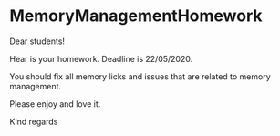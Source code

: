 # MemoryManagementHomework
Dear students!

Hear is your homework. 
Deadline is 22/05/2020.

You should fix all memory licks and issues that are related to memory management.

Please enjoy and love it.

Kind regards
